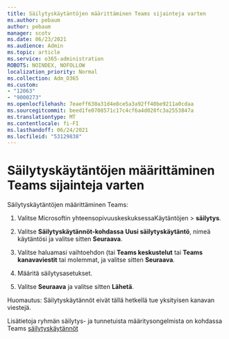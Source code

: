```yaml
---
title: Säilytyskäytäntöjen määrittäminen Teams sijainteja varten
ms.author: pebaum
author: pebaum
manager: scotv
ms.date: 06/23/2021
ms.audience: Admin
ms.topic: article
ms.service: o365-administration
ROBOTS: NOINDEX, NOFOLLOW
localization_priority: Normal
ms.collection: Adm_O365
ms.custom:
- "12063"
- "9000273"
ms.openlocfilehash: 7eaeff630a31d4e8ce5a3a92ff40be9211a0cdaa
ms.sourcegitcommit: beed1fe0708571c17c4cf6a4d028fc3a2553847a
ms.translationtype: MT
ms.contentlocale: fi-FI
ms.lasthandoff: 06/24/2021
ms.locfileid: "53129838"
---
```

# <a name="configure-retention-policies-for-teams-locations"></a>Säilytyskäytäntöjen määrittäminen Teams sijainteja varten

Säilytyskäytäntöjen määrittäminen Teams:

1. Valitse Microsoftin yhteensopivuuskeskuksessaKäytäntöjen   >  **säilytys**.

1. Valitse **Säilytyskäytännöt-kohdassa** **Uusi säilytyskäytäntö**, nimeä käytäntösi ja valitse sitten **Seuraava**.

1. Valitse haluamasi vaihtoehdon (tai **Teams keskustelut** tai **Teams kanavaviestit** tai molemmat, ja valitse sitten **Seuraava**.

1. Määritä säilytysasetukset. 

1. Valitse **Seuraava** ja valitse sitten **Lähetä**.

Huomautus: Säilytyskäytännöt eivät tällä hetkellä tue yksityisen kanavan viestejä.

Lisätietoja ryhmän säilytys- ja tunnetuista määritysongelmista on kohdassa Teams [säilytyskäytännöt](/microsoft-365/compliance/create-retention-policies#retention-policy-for-teams-locations)

